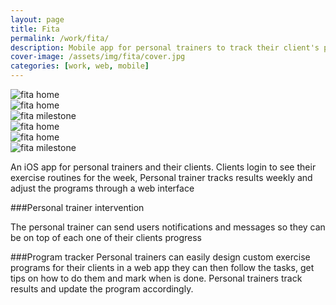 ```yaml
---
layout: page
title: Fita
permalink: /work/fita/
description: Mobile app for personal trainers to track their client's performance
cover-image: /assets/img/fita/cover.jpg
categories: [work, web, mobile]
---
```

<div class="row outline">
  <div class="col-xs-12 col-sm-4">
    <img src="/assets/img/fita/Login.png" alt="fita home" >
  </div>
  <div class="col-xs-12 col-sm-4">
    <img src="/assets/img/fita/Home.png" alt="fita home" >
  </div>
  <div class="col-xs-12 col-sm-4">
    <img src="/assets/img/fita/Milestone.png" alt="fita milestone" >
  </div>
</div>

<div class="row outline">
  <div class="col-xs-12 col-sm-4">
    <img src="/assets/img/fita/Task-time.png" alt="fita home" >
  </div>
  <div class="col-xs-12 col-sm-4">
    <img src="/assets/img/fita/Task-sets.png" alt="fita home" >
  </div>
  <div class="col-xs-12 col-sm-4">
    <img src="/assets/img/fita/help.png" alt="fita milestone" >
  </div>
</div>

An iOS app for personal trainers and their clients. Clients login to see their exercise routines for the week, Personal trainer tracks results weekly and adjust the programs through a web interface

###Personal trainer intervention

The personal trainer can send users notifications and messages so they can be on top of each one of their clients progress

###Program tracker
Personal trainers can easily design custom exercise programs for their clients in a web app they can then follow the tasks, get tips on how to do them and mark when is done. Personal trainers track results and update the program accordingly.